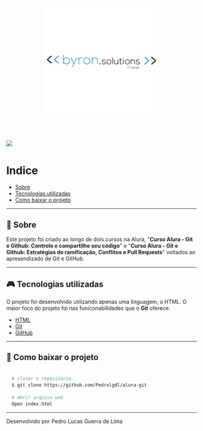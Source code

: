<h1 align="center">
  <img src="https://github.com/Pedrolgdl/alura-git/blob/master/assets/logofull-300x300.png">
</h1>

<h1>
  <img src="https://github.com/Pedrolgdl/alura-git/blob/master/assets/exemplo-gif.gif">
</h1>

# Indice
- [Sobre](#-Sobre)
- [Tecnologias utilizadas](#-Tecnologias-utilizadas)
- [Como baixar o projeto](#-Como-baixar-o-projeto)

---

## 🚀 Sobre

Este projeto foi criado ao longo de dois cursos na Alura, "**Curso Alura - Git e Github: Controle e compartilhe seu código**" e "**Curso Alura - Git e Github: Estratégias de ramificação, Conflitos e Pull Requests**" voltados ao apresendizado de Git e GitHub.

---

## 🎮 Tecnologias utilizadas

O projeto foi desenvolvido utilizando apenas uma linguagem, o HTML. O maior foco do projeto foi nas funiconabilidades que o **Git** oferece.

- [HTML](https://developer.mozilla.org/pt-BR/docs/Web/HTML)
- [Git](https://git-scm.com/)
- [GitHub](https://github.com/) 

---

## 📌 Como baixar o projeto

```bash
  
  # clonar o repositório
  $ git clone https://github.com/Pedrolgdl/alura-git

  # Abrir arquivo web
  Open index.html

```

---
Desenvolvido por Pedro Lucas Guerra de Lima